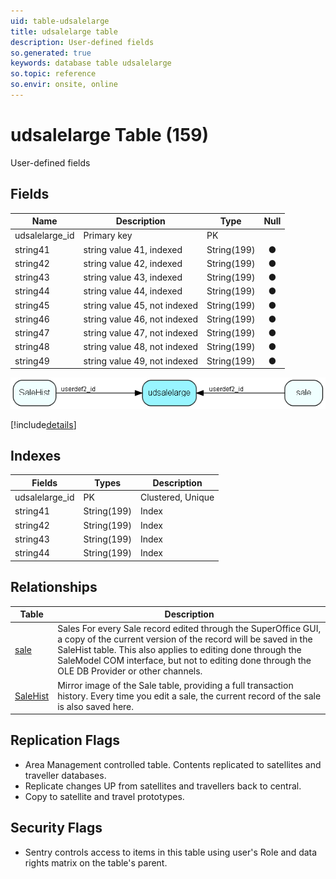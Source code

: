 ```yaml
---
uid: table-udsalelarge
title: udsalelarge table
description: User-defined fields
so.generated: true
keywords: database table udsalelarge
so.topic: reference
so.envir: onsite, online
---
```


# udsalelarge Table (159)

User-defined fields

## Fields

| Name | Description | Type | Null |
|------|-------------|------|:----:|
|udsalelarge\_id|Primary key|PK| |
|string41|string value 41, indexed|String(199)|&#x25CF;|
|string42|string value 42,  indexed|String(199)|&#x25CF;|
|string43|string value 43, indexed|String(199)|&#x25CF;|
|string44|string value 44, indexed|String(199)|&#x25CF;|
|string45|string value 45, not indexed|String(199)|&#x25CF;|
|string46|string value 46, not indexed|String(199)|&#x25CF;|
|string47|string value 47, not indexed|String(199)|&#x25CF;|
|string48|string value 48, not indexed|String(199)|&#x25CF;|
|string49|string value 49, not indexed|String(199)|&#x25CF;|


![udsalelarge table relationship diagram](./media/udsalelarge.png)

[!include[details](./includes/udsalelarge.md)]

## Indexes

| Fields | Types | Description |
|--------|-------|-------------|
|udsalelarge\_id |PK |Clustered, Unique |
|string41 |String(199) |Index |
|string42 |String(199) |Index |
|string43 |String(199) |Index |
|string44 |String(199) |Index |

## Relationships

| Table|  Description |
|------|-------------|
|[sale](sale.md)  |Sales  For every Sale record edited through the SuperOffice GUI, a copy of the current version of the record will be saved in the SaleHist table. This also applies to editing done through the SaleModel COM interface, but not to editing done through the OLE DB Provider or other channels.   |
|[SaleHist](salehist.md)  |Mirror image of the Sale table, providing a full transaction history. Every time you edit a sale, the current record of the sale is also saved here.  |


## Replication Flags

* Area Management controlled table. Contents replicated to satellites and traveller databases.
* Replicate changes UP from satellites and travellers back to central.
* Copy to satellite and travel prototypes.

## Security Flags

* Sentry controls access to items in this table using user's Role and data rights matrix on the table's parent.

